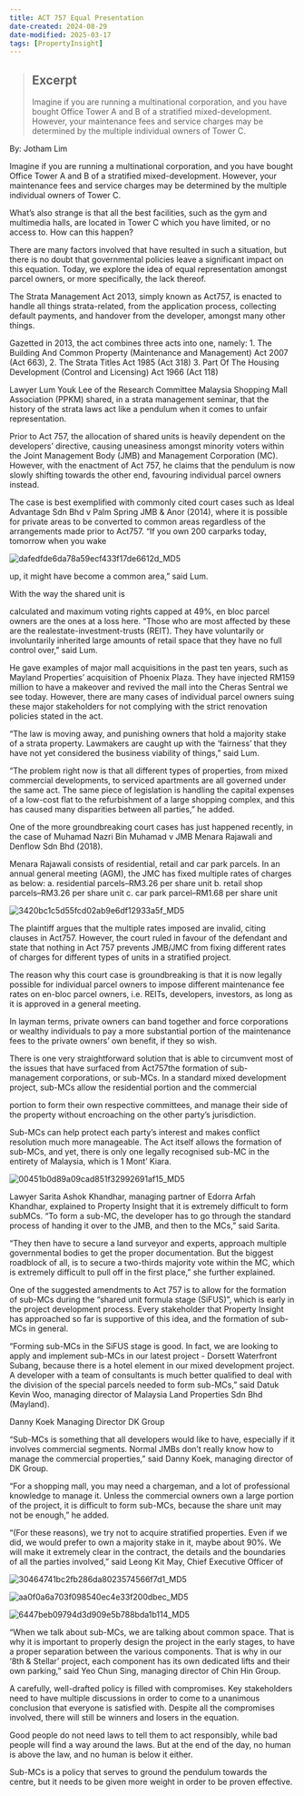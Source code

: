 ```yaml
---
title: ACT 757 Equal Presentation
date-created: 2024-08-29
date-modified: 2025-03-17
tags: [PropertyInsight]
---
```


> ## Excerpt
>
> Imagine if you are running a multinational corporation, and you have bought Office Tower A and B of a stratified mixed-development. However, your maintenance fees and service charges may be determined by the multiple individual owners of Tower C.

By: Jotham Lim

Imagine if you are running a multinational corporation, and you have bought Office Tower A and B of a stratified mixed-development. However, your maintenance fees and service charges may be determined by the multiple individual owners of Tower C.

What’s also strange is that all the best facilities, such as the gym and multimedia halls, are located in Tower C which you have limited, or no access to. How can this happen?

There are many factors involved that have resulted in such a situation, but there is no doubt that governmental policies leave a significant impact on this equation. Today, we explore the idea of equal representation amongst parcel owners, or more specifically, the lack thereof.

The Strata Management Act 2013, simply known as Act757, is enacted to handle all things strata-related, from the application process, collecting default payments, and handover from the developer, amongst many other things.

Gazetted in 2013, the act combines three acts into one, namely: 1. The Building And Common Property (Maintenance and Management) Act 2007 (Act 663), 2. The Strata Titles Act 1985 (Act 318) 3. Part Of The Housing Development (Control and Licensing) Act 1966 (Act 118)

Lawyer Lum Youk Lee of the Research Committee Malaysia Shopping Mall Association (PPKM) shared, in a strata management seminar, that the history of the strata laws act like a pendulum when it comes to unfair representation.

Prior to Act 757, the allocation of shared units is heavily dependent on the developers’ directive, causing uneasiness amongst minority voters within the Joint Management Body (JMB) and Management Corporation (MC). However, with the enactment of Act 757, he claims that the pendulum is now slowly shifting towards the other end, favouring individual parcel owners instead.

The case is best exemplified with commonly cited court cases such as Ideal Advantage Sdn Bhd v Palm Spring JMB & Anor (2014), where it is possible for private areas to be converted to common areas regardless of the arrangements made prior to Act757. “If you own 200 carparks today, tomorrow when you wake

![dafedfde6da78a59ecf433f17de6612d_MD5](/media/dafedfde6da78a59ecf433f17de6612d_MD5.jpg)

up, it might have become a common area,” said Lum.

With the way the shared unit is

calculated and maximum voting rights capped at 49%, en bloc parcel owners are the ones at a loss here. “Those who are most affected by these are the realestate-investment-trusts (REIT). They have voluntarily or involuntarily inherited large amounts of retail space that they have no full control over,” said Lum.

He gave examples of major mall acquisitions in the past ten years, such as Mayland Properties’ acquisition of Phoenix Plaza. They have injected RM159 million to have a makeover and revived the mall into the Cheras Sentral we see today. However, there are many cases of individual parcel owners suing these major stakeholders for not complying with the strict renovation policies stated in the act.

“The law is moving away, and punishing owners that hold a majority stake of a strata property. Lawmakers are caught up with the ‘fairness’ that they have not yet considered the business viability of things,” said Lum.

“The problem right now is that all different types of properties, from mixed commercial developments, to serviced apartments are all governed under the same act. The same piece of legislation is handling the capital expenses of a low-cost flat to the refurbishment of a large shopping complex, and this has caused many disparities between all parties,” he added.

One of the more groundbreaking court cases has just happened recently, in the case of Muhamad Nazri Bin Muhamad v JMB Menara Rajawali and Denflow Sdn Bhd (2018).

Menara Rajawali consists of residential, retail and car park parcels. In an annual general meeting (AGM), the JMC has fixed multiple rates of charges as below: a. residential parcels–RM3.26 per share unit b. retail shop parcels–RM3.26 per share unit c. car park parcel–RM1.68 per share unit

![3420bc1c5d55fcd02ab9e6df12933a5f_MD5](/media/3420bc1c5d55fcd02ab9e6df12933a5f_MD5.jpg)

The plaintiff argues that the multiple rates imposed are invalid, citing clauses in Act757. However, the court ruled in favour of the defendant and state that nothing in Act 757 prevents JMB/JMC from fixing different rates of charges for different types of units in a stratified project.

The reason why this court case is groundbreaking is that it is now legally possible for individual parcel owners to impose different maintenance fee rates on en-bloc parcel owners, i.e. REITs, developers, investors, as long as it is approved in a general meeting.

In layman terms, private owners can band together and force corporations or wealthy individuals to pay a more substantial portion of the maintenance fees to the private owners’ own benefit, if they so wish.

There is one very straightforward solution that is able to circumvent most of the issues that have surfaced from Act757the formation of sub-management corporations, or sub-MCs. In a standard mixed development project, sub-MCs allow the residential portion and the commercial

portion to form their own respective committees, and manage their side of the property without encroaching on the other party’s jurisdiction.

Sub-MCs can help protect each party’s interest and makes conflict resolution much more manageable. The Act itself allows the formation of sub-MCs, and yet, there is only one legally recognised sub-MC in the entirety of Malaysia, which is 1 Mont’ Kiara.

![00451b0d89a09cad851f32992691af15_MD5](/media/00451b0d89a09cad851f32992691af15_MD5.jpg)

Lawyer Sarita Ashok Khandhar, managing partner of Edorra Arfah Khandhar, explained to Property Insight that it is extremely difficult to form subMCs. “To form a sub-MC, the developer has to go through the standard process of handing it over to the JMB, and then to the MCs,” said Sarita.

“They then have to secure a land surveyor and experts, approach multiple governmental bodies to get the proper documentation. But the biggest roadblock of all, is to secure a two-thirds majority vote within the MC, which is extremely difficult to pull off in the first place,” she further explained.

One of the suggested amendments to Act 757 is to allow for the formation of sub-MCs during the “shared unit formula stage (SiFUS)”, which is early in the project development process. Every stakeholder that Property Insight has approached so far is supportive of this idea, and the formation of sub-MCs in general.

“Forming sub-MCs in the SiFUS stage is good. In fact, we are looking to apply and implement sub-MCs in our latest project - Dorsett Waterfront Subang, because there is a hotel element in our mixed development project. A developer with a team of consultants is much better qualified to deal with the division of the special parcels needed to form sub-MCs,” said Datuk Kevin Woo, managing director of Malaysia Land Properties Sdn Bhd (Mayland).

Danny Koek Managing Director DK Group

“Sub-MCs is something that all developers would like to have, especially if it involves commercial segments. Normal JMBs don’t really know how to manage the commercial properties,” said Danny Koek, managing director of DK Group.

“For a shopping mall, you may need a chargeman, and a lot of professional knowledge to manage it. Unless the commercial owners own a large portion of the project, it is difficult to form sub-MCs, because the share unit may not be enough,” he added.

“(For these reasons), we try not to acquire stratified properties. Even if we did, we would prefer to own a majority stake in it, maybe about 90%. We will make it extremely clear in the contract, the details and the boundaries of all the parties involved,” said Leong Kit May, Chief Executive Officer of

![30464741bc2fb286da8023574566f7d1_MD5](/media/30464741bc2fb286da8023574566f7d1_MD5.jpg)

![aa0f0a6a703f098540ec4e33f200dbec_MD5](/media/aa0f0a6a703f098540ec4e33f200dbec_MD5.jpg)

![6447beb09794d3d909e5b788bda1b114_MD5](/media/6447beb09794d3d909e5b788bda1b114_MD5.jpg)

“When we talk about sub-MCs, we are talking about common space. That is why it is important to properly design the project in the early stages, to have a proper separation between the various components. That is why in our ‘8th & Stellar’ project, each component has its own dedicated lifts and their own parking,” said Yeo Chun Sing, managing director of Chin Hin Group.

A carefully, well-drafted policy is filled with compromises. Key stakeholders need to have multiple discussions in order to come to a unanimous conclusion that everyone is satisfied with. Despite all the compromises involved, there will still be winners and losers in the equation.

Good people do not need laws to tell them to act responsibly, while bad people will find a way around the laws. But at the end of the day, no human is above the law, and no human is below it either.

Sub-MCs is a policy that serves to ground the pendulum towards the centre, but it needs to be given more weight in order to be proven effective.

